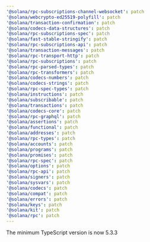 ```yaml
---
'@solana/rpc-subscriptions-channel-websocket': patch
'@solana/webcrypto-ed25519-polyfill': patch
'@solana/transaction-confirmation': patch
'@solana/codecs-data-structures': patch
'@solana/rpc-subscriptions-spec': patch
'@solana/fast-stable-stringify': patch
'@solana/rpc-subscriptions-api': patch
'@solana/transaction-messages': patch
'@solana/rpc-transport-http': patch
'@solana/rpc-subscriptions': patch
'@solana/rpc-parsed-types': patch
'@solana/rpc-transformers': patch
'@solana/codecs-numbers': patch
'@solana/codecs-strings': patch
'@solana/rpc-spec-types': patch
'@solana/instructions': patch
'@solana/subscribable': patch
'@solana/transactions': patch
'@solana/codecs-core': patch
'@solana/rpc-graphql': patch
'@solana/assertions': patch
'@solana/functional': patch
'@solana/addresses': patch
'@solana/rpc-types': patch
'@solana/accounts': patch
'@solana/programs': patch
'@solana/promises': patch
'@solana/rpc-spec': patch
'@solana/options': patch
'@solana/rpc-api': patch
'@solana/signers': patch
'@solana/sysvars': patch
'@solana/codecs': patch
'@solana/compat': patch
'@solana/errors': patch
'@solana/keys': patch
'@solana/kit': patch
'@solana/rpc': patch
---
```


The minimum TypeScript version is now 5.3.3
